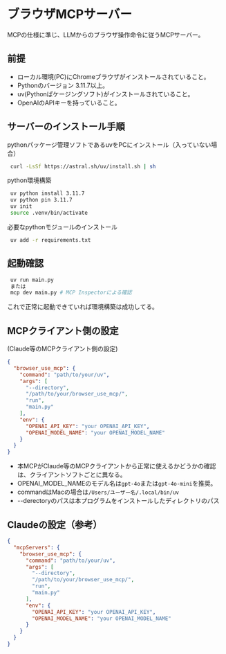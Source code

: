 # ブラウザMCPサーバー

MCPの仕様に準じ、LLMからのブラウザ操作命令に従うMCPサーバー。

## 前提
- ローカル環境(PC)にChromeブラウザがインストールされていること。  
- Pythonのバージョン 3.11.7以上。  
- uv(Pythonぱケージングソフト)がインストールされていること。
- OpenAIのAPIキーを持っていること。


## サーバーのインストール手順
pythonパッケージ管理ソフトであるuvをPCにインストール（入っていない場合）
```bash
 curl -LsSf https://astral.sh/uv/install.sh | sh
```

python環境構築
```bash
 uv python install 3.11.7
 uv python pin 3.11.7
 uv init
 source .venv/bin/activate
```

必要なpythonモジュールのインストール
```bash
 uv add -r requirements.txt
```

## 起動確認
```bash
 uv run main.py
 または
 mcp dev main.py # MCP Inspectorによる確認
```
これで正常に起動できていれば環境構築は成功してる。

## MCPクライアント側の設定
(Claude等のMCPクライアント側の設定)
```json
{
  "browser_use_mcp": {
    "command": "path/to/your/uv",
    "args": [
      "--directory",
      "/path/to/your/browser_use_mcp/",
      "run",
      "main.py"
    ],
    "env": {
      "OPENAI_API_KEY": "your OPENAI_API_KEY",
      "OPENAI_MODEL_NAME": "your OPENAI_MODEL_NAME"
    }
  }
}
```
- 本MCPがClaude等のMCPクライアントから正常に使えるかどうかの確認は、クライアントソフトごとに異なる。
- OPENAI_MODEL_NAMEのモデル名は`gpt-4o`または`gpt-4o-mini`を推奨。
- commandはMacの場合は`/Users/ユーザー名/.local/bin/uv`
- --derectoryのパスは本プログラムをインストールしたディレクトリのパス

## Claudeの設定（参考）

```json
{
  "mcpServers": {
    "browser_use_mcp": {
      "command": "path/to/your/uv",
      "args": [
        "--directory",
        "/path/to/your/browser_use_mcp/",
        "run",
        "main.py"
      ],
      "env": {
        "OPENAI_API_KEY": "your OPENAI_API_KEY",
        "OPENAI_MODEL_NAME": "your OPENAI_MODEL_NAME"
      }
    }
  }
}
```
